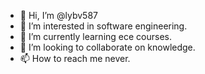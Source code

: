 - 👋 Hi, I’m @lybv587
- 👀 I’m interested in software engineering.
- 🌱 I’m currently learning ece courses.
- 💞️ I’m looking to collaborate on knowledge.
- 📫 How to reach me never.

<!---
lybv587/lybv587 is a ✨ special ✨ repository because its `README.md` (this file) appears on your GitHub profile.
You can click the Preview link to take a look at your changes.
--->

